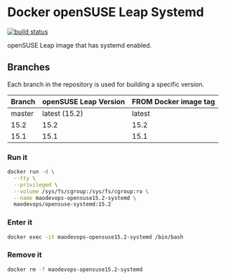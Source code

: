 # Docker openSUSE Leap Systemd

[![build status](https://img.shields.io/docker/cloud/build/maodevops/opensuse-systemd)](https://hub.docker.com/repository/docker/maodevops/opensuse-systemd)

openSUSE Leap image that has systemd enabled.

## Branches

Each branch in the repository is used for building a specific version.

| Branch | openSUSE Leap Version | FROM Docker image tag |
| ------ | --------------------- | --------------------- |
| master | latest (15.2)         | latest                |
| 15.2   | 15.2                  | 15.2                  |
| 15.1   | 15.1                  | 15.1                  |

### Run it

```bash
docker run -d \
  --tty \
  --privileged \
  --volume /sys/fs/cgroup:/sys/fs/cgroup:ro \
  --name maodevops-opensuse15.2-systemd \
  maodevops/opensuse-systemd:15.2
```

### Enter it

```bash
docker exec -it maodevops-opensuse15.2-systemd /bin/bash
```

### Remove it

```bash
docker rm -f maodevops-opensuse15.2-systemd
```
